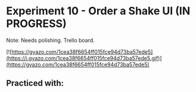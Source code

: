 # Experiment 10 - Order a Shake UI (IN PROGRESS)

Note: Needs polishing. Trello board.

[![https://gyazo.com/1cea38f6654ff015fce94d73ba57ede5](https://i.gyazo.com/1cea38f6654ff015fce94d73ba57ede5.gif)](https://gyazo.com/1cea38f6654ff015fce94d73ba57ede5)

## Practiced with:

